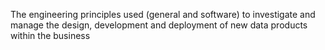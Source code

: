 The engineering principles used (general and software) to investigate and manage the design, development and deployment of new data products within the business